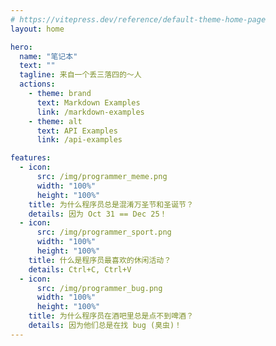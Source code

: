 ```yaml
---
# https://vitepress.dev/reference/default-theme-home-page
layout: home

hero:
  name: "笔记本"
  text: ""
  tagline: 来自一个丢三落四的～人
  actions:
    - theme: brand
      text: Markdown Examples
      link: /markdown-examples
    - theme: alt
      text: API Examples
      link: /api-examples

features:
  - icon:
      src: /img/programmer_meme.png
      width: "100%"
      height: "100%"
    title: 为什么程序员总是混淆万圣节和圣诞节？
    details: 因为 Oct 31 == Dec 25！
  - icon:
      src: /img/programmer_sport.png
      width: "100%"
      height: "100%"
    title: 什么是程序员最喜欢的休闲活动？
    details: Ctrl+C, Ctrl+V
  - icon:
      src: /img/programmer_bug.png
      width: "100%"
      height: "100%"
    title: 为什么程序员在酒吧里总是点不到啤酒？
    details: 因为他们总是在找 bug (臭虫)！
---
```


